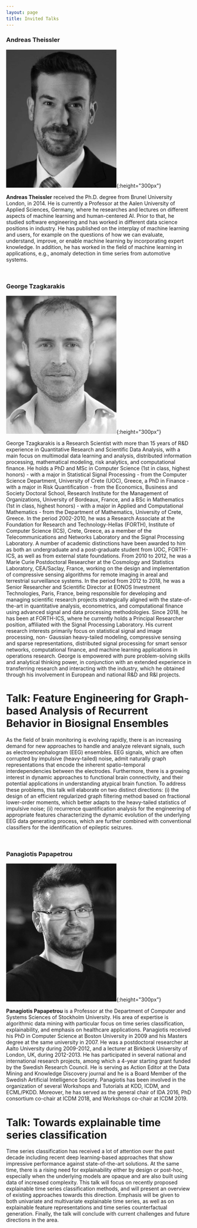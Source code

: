 ```yaml
---
layout: page
title: Invited Talks
---
```


### Andreas Theissler
![](speaker/theissler.gif){:height="300px"}

**Andreas Theissler** received the Ph.D. degree from Brunel University London, in 2014. He is currently a Professor at the Aalen University of Applied Sciences, Germany, where he researches and lectures on different aspects of machine learning and human-centered AI. Prior to that, he studied software engineering and has worked in different data science positions in industry. He has published on the interplay of machine learning and users, for example on the questions of how we can evaluate, understand, improve, or enable machine learning by incorporating expert knowledge. In addition, he has worked in the field of machine learning in applications, e.g., anomaly detection in time series from automotive systems.

<br>

### George Tzagkarakis
![](speaker/tzagkarakis.gif){:height="300px"}

George Tzagkarakis is a Research Scientist with more than 15 years of R&D experience in Quantitative Research and Scientific Data Analysis, with a main focus on multimodal data learning and analysis, distributed information processing, mathematical modeling, risk analytics, and computational finance. He holds a PhD and MSc in Computer Science (1st in class, highest honors) - with a major in Statistical Signal Processing - from the Computer Science Department, University of Crete (UOC), Greece, a PhD in Finance - with a major in Risk Quantification - from the Economics, Business and Society Doctoral School, Research Institute for the Management of Organizations, University of Bordeaux, France, and a BSc in Mathematics (1st in class, highest honors) - with a major in Applied and Computational Mathematics - from the Department of Mathematics, University of Crete, Greece. In the period 2002-2010, he was a Research Associate at the Foundation for Research and Technology-Hellas (FORTH), Institute of Computer Science (ICS), Crete, Greece, as a member of the Telecommunications and Networks Laboratory and the Signal Processing Laboratory. A number of academic distinctions have been awarded to him as both an undergraduate and a post-graduate student from UOC, FORTH-ICS, as well as from external state foundations. From 2010 to 2012, he was a Marie Curie Postdoctoral Researcher at the Cosmology and Statistics Laboratory, CEA/Saclay, France, working on the design and implementation of compressive sensing algorithms for remote imaging in areal and terrestrial surveillance systems. In the period from 2012 to 2018, he was a Senior Researcher and Scientific Director at EONOS Investment Technologies, Paris, France, being responsible for developing and managing scientific research projects strategically aligned with the state-of-the-art in quantitative analysis, econometrics, and computational finance using advanced signal and data processing methodologies. Since 2018, he has been at FORTH-ICS, where he currently holds a Principal Researcher position, affiliated with the Signal Processing Laboratory.
His current research interests primarily focus on statistical signal and image processing, non- Gaussian heavy-tailed modeling, compressive sensing and sparse representations, distributed signal processing for smart sensor networks, computational finance, and machine learning applications in operations research. George is empowered with pure problem-solving skills and analytical thinking power, in conjunction with an extended experience in transferring research and interacting with the industry, which he obtained through his involvement in European and national R&D and R&I projects. 

# Talk: Feature Engineering for Graph-based Analysis of Recurrent Behavior in Biosignal Ensembles
As the field of brain monitoring is evolving rapidly, there is an increasing demand for new approaches to handle and analyze relevant signals, such as electroencephalogram (EEG) ensembles. EEG signals, which are often corrupted by impulsive (heavy-tailed) noise, admit naturally graph representations that encode the inherent spatio-temporal interdependencies between the electrodes. Furthermore, there is a growing interest in dynamic approaches to functional brain connectivity, and their potential applications in understanding atypical brain function. To address these problems, this talk will elaborate on two distinct directions: (i) the design of an efficient regularized graph filtering method based on fractional lower-order moments, which better adapts to the heavy-tailed statistics of impulsive noise; (ii) recurrence quantification analysis for the engineering of appropriate features characterizing the dynamic evolution of the underlying EEG data generating process, which are further combined with conventional classifiers for the identification of epileptic seizures.

<br>

### Panagiotis Papapetrou

![](speaker/papapetrou.gif){:height="300px"}

**Panagiotis Papapetrou** is a Professor at the Department of Computer and Systems Sciences of Stockholm University. His area of expertise is algorithmic data mining with particular focus on time series classification, explainability, and emphasis on healthcare applications. Panagiotis received his PhD in Computer Science at Boston University in 2009 and his Masters degree at the same university in 2007. He was a postdoctoral researcher at Aalto University during 2009-2012, and a lecturer at Birkbeck University of London, UK, during 2012-2013. He has participated in several national and international research projects, among which a 4-year starting grant funded by the Swedish Research Council.  He is serving as Action Editor at the Data Mining and Knowledge Discovery journal and he is a Board Member of the Swedish Artificial Intelligence Society. Panagiotis has been involved in the organization of several Workshops and Tutorials at KDD, ICDM, and ECML/PKDD. Moreover, he has served as the general chair of IDA 2016, PhD consortium co-chair at ICDM 2018, and Workshops co-chair at ICDM 2019.

# Talk: Towards explainable time series classification
Time series classification has received a lot of attention over the past decade including recent deep learning-based approaches that show impressive performance against state-of-the-art solutions. At the same time, there is a rising need for explainability either by design or post-hoc, especially when the underlying models are opaque and are also built using data of increased complexity. This talk will focus on recently proposed explainable time series classification methods, and will present an overview of existing approaches towards this direction. Emphasis will be given to both univariate and multivariate explainable time series, as well as on explainable feature representations and time series counterfactual generation. Finally, the talk will conclude with current challenges and future directions in the area.
